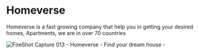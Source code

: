 # Homeverse
Homeverse is a fast growing company that help you in getting your desired homes, Apartments, we are in over 70 countries

![FireShot Capture 013 - Homeverse - Find your dream house - ](https://github.com/peterokolie/Homeverse/assets/87104232/1b4c2cc1-1e1b-41bc-90d9-1beab8f49cfe)
